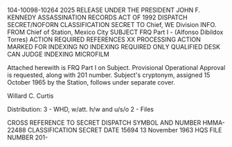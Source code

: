 104-10098-10264 2025 RELEASE UNDER THE PRESIDENT JOHN F. KENNEDY ASSASSINATION RECORDS ACT OF 1992
DISPATCH
SECRET/NOFORN
CLASSIFICATION
SECRET
TO
Chief, WE Division
INFO.
FROM
Chief of Station, Mexico City
SUBJECT
FRQ Part I - (Alfonso Dibildox Torres)
ACTION REQUIRED REFERENCES
XX
PROCESSING ACTION
MARKED FOR INDEXING
NO INDEXING REQUIRED
ONLY QUALIFIED DESK
CAN JUDGE INDEXING
MICROFILM

Attached herewith is FRQ Part I on Subject. Provisional
Operational Approval is requested, along with 201 number. Subject's
cryptonym, assigned 15 October 1965 by the Station, follows under
separate cover.

Willard C. Curtis

Distribution:
3 - WHD, w/att. h/w and u/s/o
2 - Files

CROSS REFERENCE TO
SECRET
DISPATCH SYMBOL AND NUMBER
HMMA-22488
CLASSIFICATION
SECRET
DATE
15694
13 November 1963
HQS FILE NUMBER
201-
